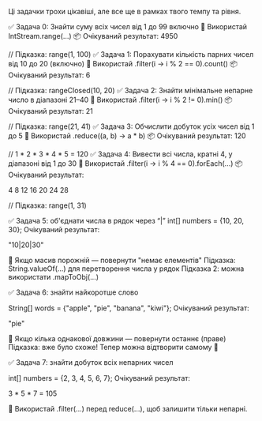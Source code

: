 Ці задачки трохи цікавіші, але все ще в рамках твого темпу та рівня.

✅ Задача 0: Знайти суму всіх чисел від 1 до 99 включно
🧠 Використай IntStream.range(...)
📦 Очікуваний результат: 4950

// Підказка: range(1, 100)
✅ Задача 1: Порахувати кількість парних чисел від 10 до 20 (включно)
🧠 Використай .filter(i -> i % 2 == 0).count()
📦 Очікуваний результат: 6

// Підказка: rangeClosed(10, 20)
✅ Задача 2: Знайти мінімальне непарне число в діапазоні 21–40
🧠 Використай .filter(i -> i % 2 != 0).min()
📦 Очікуваний результат: 21

// Підказка: range(21, 41)
✅ Задача 3: Обчислити добуток усіх чисел від 1 до 5
🧠 Використай .reduce((a, b) -> a * b)
📦 Очікуваний результат: 120

// 1 * 2 * 3 * 4 * 5 = 120
✅ Задача 4: Вивести всі числа, кратні 4, у діапазоні від 1 до 30
🧠 Використай .filter(i -> i % 4 == 0).forEach(...)
📦 Очікуваний результат:

4
8
12
16
20
24
28

// Підказка: range(1, 31)

✅ Задача 5: об'єднати числа в рядок через “|”
int[] numbers = {10, 20, 30};
Очікуваний результат:

"10|20|30"

🧠 Якщо масив порожній — повернути "немає елементів"
Підказка: String.valueOf(...) для перетворення числа у рядок
Підказка 2: можна використати .mapToObj(...)

✅ Задача 6: знайти найкоротше слово

String[] words = {"apple", "pie", "banana", "kiwi"};
Очікуваний результат:

"pie"

🧠 Якщо кілька однакової довжини — повернути останнє (праве)
Підказка: вже було схоже! Тепер можна відтворити самому 💪

✅ Задача 7: знайти добуток всіх непарних чисел

int[] numbers = {2, 3, 4, 5, 6, 7};
Очікуваний результат:

3 * 5 * 7 = 105

🧠 Використай .filter(...) перед reduce(...),
щоб залишити тільки непарні.
